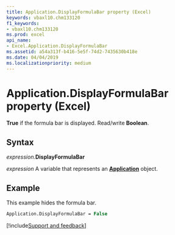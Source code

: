 ```yaml
---
title: Application.DisplayFormulaBar property (Excel)
keywords: vbaxl10.chm133120
f1_keywords:
- vbaxl10.chm133120
ms.prod: excel
api_name:
- Excel.Application.DisplayFormulaBar
ms.assetid: a54a313f-b416-5e5f-74d2-7435630b418e
ms.date: 04/04/2019
ms.localizationpriority: medium
---
```



# Application.DisplayFormulaBar property (Excel)

**True** if the formula bar is displayed. Read/write **Boolean**.


## Syntax

_expression_.**DisplayFormulaBar**

_expression_ A variable that represents an **[Application](Excel.Application(object).md)** object.


## Example

This example hides the formula bar.

```vb
Application.DisplayFormulaBar = False
```




[!include[Support and feedback](~/includes/feedback-boilerplate.md)]